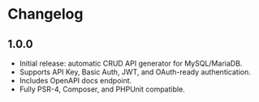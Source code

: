 # Changelog

## 1.0.0

- Initial release: automatic CRUD API generator for MySQL/MariaDB.
- Supports API Key, Basic Auth, JWT, and OAuth-ready authentication.
- Includes OpenAPI docs endpoint.
- Fully PSR-4, Composer, and PHPUnit compatible.